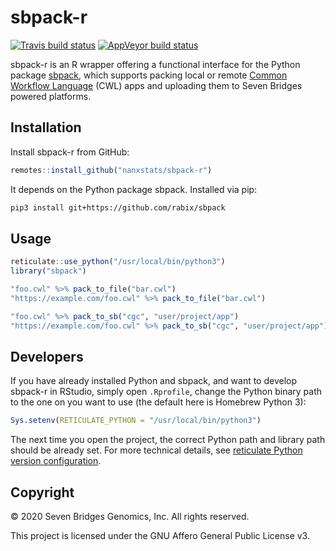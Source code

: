 # sbpack-r

[![Travis build status](https://travis-ci.org/nanxstats/sbpack-r.svg?branch=master)](https://travis-ci.org/nanxstats/sbpack-r)
[![AppVeyor build status](https://ci.appveyor.com/api/projects/status/zzzzzzzzzzz/branch/master?svg=true)](https://ci.appveyor.com/project/nanxstats/sbpack-r)

sbpack-r is an R wrapper offering a functional interface for the Python package [sbpack](https://github.com/rabix/sbpack), which supports packing local or remote [Common Workflow Language](https://www.commonwl.org/) (CWL) apps and uploading them to Seven Bridges powered platforms.

## Installation

Install sbpack-r from GitHub:

```r
remotes::install_github("nanxstats/sbpack-r")
```

It depends on the Python package sbpack. Installed via pip:

```bash
pip3 install git+https://github.com/rabix/sbpack
```

## Usage

```r
reticulate::use_python("/usr/local/bin/python3")
library("sbpack")

"foo.cwl" %>% pack_to_file("bar.cwl")
"https://example.com/foo.cwl" %>% pack_to_file("bar.cwl")

"foo.cwl" %>% pack_to_sb("cgc", "user/project/app")
"https://example.com/foo.cwl" %>% pack_to_sb("cgc", "user/project/app")
```

## Developers

If you have already installed Python and sbpack, and want to develop sbpack-r in RStudio, simply open `.Rprofile`, change the Python binary path to the one on you want to use (the default here is Homebrew Python 3):

```r
Sys.setenv(RETICULATE_PYTHON = "/usr/local/bin/python3")
```

The next time you open the project, the correct Python path and library path should be already set. For more technical details, see [reticulate Python version configuration](https://rstudio.github.io/reticulate/articles/versions.html).

## Copyright

© 2020 Seven Bridges Genomics, Inc. All rights reserved.

This project is licensed under the GNU Affero General Public License v3.
